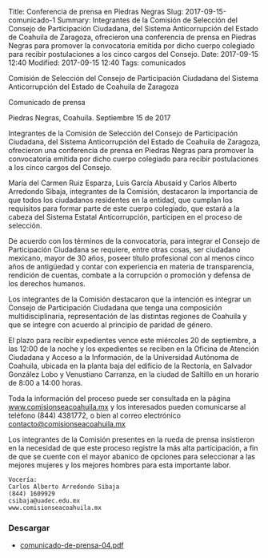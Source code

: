 Title: Conferencia de prensa en Piedras Negras
Slug: 2017-09-15-comunicado-1
Summary: Integrantes de la Comisión de Selección del Consejo de Participación Ciudadana, del Sistema Anticorrupción del Estado de Coahuila de Zaragoza, ofrecieron una conferencia de prensa en Piedras Negras para promover la convocatoria emitida por dicho cuerpo colegiado para recibir postulaciones a los cinco cargos del Consejo.
Date: 2017-09-15 12:40
Modified: 2017-09-15 12:40
Tags: comunicados


Comisión de Selección del Consejo de Participación Ciudadana del Sistema Anticorrupción del Estado de Coahuila de Zaragoza

Comunicado de prensa

Piedras Negras, Coahuila. Septiembre 15 de 2017

Integrantes de la Comisión de Selección del Consejo de Participación Ciudadana, del Sistema Anticorrupción del Estado de Coahuila de Zaragoza, ofrecieron una conferencia de prensa en Piedras Negras para promover la convocatoria emitida por dicho cuerpo colegiado para recibir postulaciones a los cinco cargos del Consejo.

María del Carmen Ruiz Esparza, Luis García Abusaíd y Carlos Alberto Arredondo Sibaja, integrantes de la Comisión, destacaron la importancia de que todos los ciudadanos residentes en la entidad, que cumplan los requisitos para formar parte de este cuerpo colegiado, que estará a la cabeza del Sistema Estatal Anticorrupción, participen en el proceso de selección.

De acuerdo con los términos de la convocatoria, para integrar el Consejo de Participación Ciudadana se requiere, entre otras cosas, ser ciudadano mexicano, mayor de 30 años, poseer título profesional con al menos cinco años de antigüedad y contar con experiencia en materia de transparencia, rendición de cuentas, combate a la corrupción o promoción y defensa de los derechos humanos.

Los integrantes de la Comisión destacaron que la intención es integrar un Consejo de Participación Ciudadana que tenga una composición multidisciplinaria, representación de las distintas regiones de Coahuila y que se integre con acuerdo al principio de paridad de género.

El plazo para recibir expedientes vence este miércoles 20 de septiembre, a las 12:00 de la noche y los expedientes se reciben en la Oficina de Atención Ciudadana y Acceso a la Información, de la Universidad Autónoma de Coahuila, ubicada en la planta baja del edificio de la Rectoría, en Salvador González Lobo y Venustiano Carranza, en la ciudad de Saltillo en un horario de 8:00 a 14:00 horas.

Toda la información del proceso puede ser consultada en la página www.comisionseacoahuila.mx y los interesados pueden comunicarse al teléfono (844) 4381772, o bien al correo electrónico contacto@comisionseacoahuila.mx

Los integrantes de la Comisión presentes en la rueda de prensa insistieron en la necesidad de que este proceso registre la más alta participación, a fin de que se cuente con el mayor abanico de opciones para seleccionar a las mejores mujeres y los mejores hombres para esta importante labor.

    Vocería:
    Carlos Alberto Arredondo Sibaja
    (844) 1609929
    csibaja@uadec.edu.mx
    www.comisionseacoahuila.mx

### Descargar

* [comunicado-de-prensa-04.pdf](comunicado-de-prensa-04.pdf)
